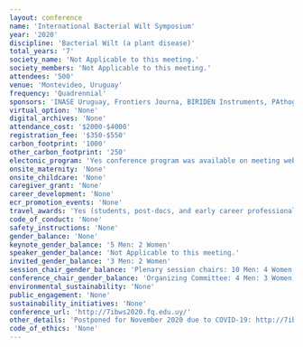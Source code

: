 ```yaml
---
layout: conference 
name: 'International Bacterial Wilt Symposium'
year: '2020'
discipline: 'Bacterial Wilt (a plant disease)'
total_years: '7'
society_name: 'Not Applicable to this meeting.'
society_members: 'Not Applicable to this meeting.'
attendees: '500'
venue: 'Montevideo, Uruguay'
frequency: 'Quadrennial'
sponsors: 'INASE Uruguay, Frontiers Journa, BIRIDEN Instruments, PAthogens: an open access journal by MDPI, LALLEMAND plant care, EDECIBA'
virtual_option: 'None'
digital_archives: 'None'
attendance_cost: '$2000-$4000'
registration_fee: '$350-$550'
carbon_footprint: '1000'
other_carbon_footprint: '250'
electonic_program: 'Yes conference program was available on meeting website.'
onsite_maternity: 'None'
onsite_childcare: 'None'
caregiver_grant: 'None'
career_development: 'None'
ecr_promotion_events: 'None'
travel_awards: 'Yes (students, post-docs, and early career professionals (i.e. individuals who have received a Ph.D no more than 5 years prior to application), enrolled or employed in programs focused on bacterial wilt research.)'
code_of_conduct: 'None'
safety_instructions: 'None'
gender_balance: 'None'
keynote_gender_balance: '5 Men: 2 Women'
speaker_gender_balance: 'Not Applicable to this meeting.'
invited_gender_balance: '3 Men: 2 Women'
session_chair_gender_balance: 'Plenary session chairs: 10 Men: 4 Women, Regular session chairs: 13 Men: 5 Women'
conference_chair_gender_balance: 'Organizing Committee: 4 Men: 3 Women, Scientific Committee: 9 Men: 4 Women'
environmental_sustainability: 'None'
public_engagement: 'None'
sustainability_initiatives: 'None'
conference_url: 'http://7ibws2020.fq.edu.uy/'
other_details: 'Postponed for November 2020 due to COVID-19: http://7ibws2020.fq.edu.uy/'
code_of_ethics: 'None'
---
```

